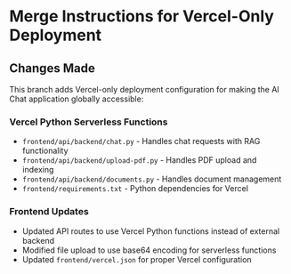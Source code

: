 # Merge Instructions for Vercel-Only Deployment

## Changes Made

This branch adds Vercel-only deployment configuration for making the AI Chat application globally accessible:

### Vercel Python Serverless Functions
- `frontend/api/backend/chat.py` - Handles chat requests with RAG functionality
- `frontend/api/backend/upload-pdf.py` - Handles PDF upload and indexing
- `frontend/api/backend/documents.py` - Handles document management
- `frontend/requirements.txt` - Python dependencies for Vercel

### Frontend Updates
- Updated API routes to use Vercel Python functions instead of external backend
- Modified file upload to use base64 encoding for serverless functions
- Updated `frontend/vercel.json` for proper Vercel configuration








```

